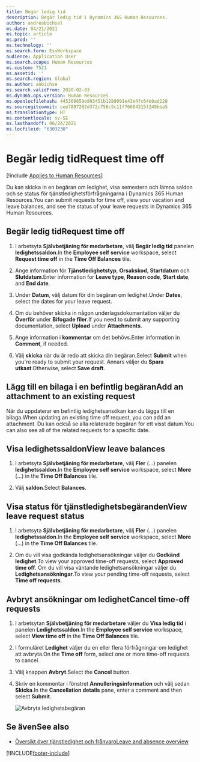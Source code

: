 ```yaml
---
title: Begär ledig tid
description: Begär ledig tid i Dynamics 365 Human Resources.
author: andreabichsel
ms.date: 04/21/2021
ms.topic: article
ms.prod: ''
ms.technology: ''
ms.search.form: EssWorkspace
audience: Application User
ms.search.scope: Human Resources
ms.custom: 7521
ms.assetid: ''
ms.search.region: Global
ms.author: anbichse
ms.search.validFrom: 2020-02-03
ms.dyn365.ops.version: Human Resources
ms.openlocfilehash: 445360659e993451b1289091e43e4fc64e0ad228
ms.sourcegitcommit: cee7887282d372c756c5c11f76684315f249bba5
ms.translationtype: HT
ms.contentlocale: sv-SE
ms.lasthandoff: 06/24/2021
ms.locfileid: "6303230"
---
```

# <a name="request-time-off"></a><span data-ttu-id="c42e3-103">Begär ledig tid</span><span class="sxs-lookup"><span data-stu-id="c42e3-103">Request time off</span></span>

[!include [Applies to Human Resources](../includes/applies-to-hr.md)]

<span data-ttu-id="c42e3-104">Du kan skicka in en begäran om ledighet, visa semestern och lämna saldon och se status för tjänstledighetsförfrågningarna i Dynamics 365 Human Resources.</span><span class="sxs-lookup"><span data-stu-id="c42e3-104">You can submit requests for time off, view your vacation and leave balances, and see the status of your leave requests in Dynamics 365 Human Resources.</span></span>

## <a name="request-time-off"></a><span data-ttu-id="c42e3-105">Begär ledig tid</span><span class="sxs-lookup"><span data-stu-id="c42e3-105">Request time off</span></span>

1. <span data-ttu-id="c42e3-106">I arbetsyta **Självbetjäning för medarbetare**, välj **Begär ledig tid** panelen **ledighetssaldon**.</span><span class="sxs-lookup"><span data-stu-id="c42e3-106">In the **Employee self service** workspace, select **Request time off** in the **Time Off Balances** tile.</span></span>

2. <span data-ttu-id="c42e3-107">Ange information för **Tjänstledighetstyp**, **Orsakskod**, **Startdatum** och **Slutdatum**.</span><span class="sxs-lookup"><span data-stu-id="c42e3-107">Enter information for **Leave type**, **Reason code**, **Start date**, and **End date**.</span></span>

3. <span data-ttu-id="c42e3-108">Under **Datum**, välj datum för din begäran om ledighet.</span><span class="sxs-lookup"><span data-stu-id="c42e3-108">Under **Dates**, select the dates for your leave request.</span></span>

4. <span data-ttu-id="c42e3-109">Om du behöver skicka in någon underlagsdokumentation väljer du **Överför** under **Bifogade filer**.</span><span class="sxs-lookup"><span data-stu-id="c42e3-109">If you need to submit any supporting documentation, select **Upload** under **Attachments**.</span></span>

5. <span data-ttu-id="c42e3-110">Ange information i **kommentar** om det behövs.</span><span class="sxs-lookup"><span data-stu-id="c42e3-110">Enter information in **Comment**, if needed.</span></span>

6. <span data-ttu-id="c42e3-111">Välj **skicka** när du är redo att skicka din begäran.</span><span class="sxs-lookup"><span data-stu-id="c42e3-111">Select **Submit** when you're ready to submit your request.</span></span> <span data-ttu-id="c42e3-112">Annars väljer du **Spara utkast**.</span><span class="sxs-lookup"><span data-stu-id="c42e3-112">Otherwise, select **Save draft**.</span></span>

## <a name="add-an-attachment-to-an-existing-request"></a><span data-ttu-id="c42e3-113">Lägg till en bilaga i en befintlig begäran</span><span class="sxs-lookup"><span data-stu-id="c42e3-113">Add an attachment to an existing request</span></span>

<span data-ttu-id="c42e3-114">När du uppdaterar en befintlig ledighetsansökan kan du lägga till en bilaga.</span><span class="sxs-lookup"><span data-stu-id="c42e3-114">When updating an existing time off request, you can add an attachment.</span></span> <span data-ttu-id="c42e3-115">Du kan också se alla relaterade begäran för ett visst datum.</span><span class="sxs-lookup"><span data-stu-id="c42e3-115">You can also see all of the related requests for a specific date.</span></span>

## <a name="view-leave-balances"></a><span data-ttu-id="c42e3-116">Visa ledighetssaldon</span><span class="sxs-lookup"><span data-stu-id="c42e3-116">View leave balances</span></span>

1. <span data-ttu-id="c42e3-117">I arbetsyta **Självbetjäning för medarbetare**, välj **Fler** (...) panelen **ledighetssaldon**.</span><span class="sxs-lookup"><span data-stu-id="c42e3-117">In the **Employee self service** workspace, select **More** (...) in the **Time Off Balances** tile.</span></span>

2. <span data-ttu-id="c42e3-118">Välj **saldon**.</span><span class="sxs-lookup"><span data-stu-id="c42e3-118">Select **Balances**.</span></span>

## <a name="view-leave-request-status"></a><span data-ttu-id="c42e3-119">Visa status för tjänstledighetsbegäranden</span><span class="sxs-lookup"><span data-stu-id="c42e3-119">View leave request status</span></span>

1. <span data-ttu-id="c42e3-120">I arbetsyta **Självbetjäning för medarbetare**, välj **Fler** (...) panelen **ledighetssaldon**.</span><span class="sxs-lookup"><span data-stu-id="c42e3-120">In the **Employee self service** workspace, select **More** (...) in the **Time Off Balances** tile.</span></span>

2. <span data-ttu-id="c42e3-121">Om du vill visa godkända ledighetsansökningar väljer du **Godkänd ledighet**.</span><span class="sxs-lookup"><span data-stu-id="c42e3-121">To view your approved time-off requests, select **Approved time off**.</span></span> <span data-ttu-id="c42e3-122">Om du vill visa väntande ledighetsansökningar väljer du **Ledighetsansökningar**.</span><span class="sxs-lookup"><span data-stu-id="c42e3-122">To view your pending time-off requests, select **Time off requests**.</span></span>

## <a name="cancel-time-off-requests"></a><span data-ttu-id="c42e3-123">Avbryt ansökningar om ledighet</span><span class="sxs-lookup"><span data-stu-id="c42e3-123">Cancel time-off requests</span></span>

1. <span data-ttu-id="c42e3-124">I arbetsytan **Självbetjäning för medarbetare** väljer du **Visa ledig tid** i panelen **Ledighetssaldon**.</span><span class="sxs-lookup"><span data-stu-id="c42e3-124">In the **Employee self service** workspace, select **View time off** in the **Time Off Balances** tile.</span></span>

2. <span data-ttu-id="c42e3-125">I formuläret **Ledighet** väljer du en eller flera förfrågningar om ledighet att avbryta.</span><span class="sxs-lookup"><span data-stu-id="c42e3-125">On the **Time off** form, select one or more time-off requests to cancel.</span></span>

3. <span data-ttu-id="c42e3-126">Välj knappen **Avbryt**.</span><span class="sxs-lookup"><span data-stu-id="c42e3-126">Select the **Cancel** button.</span></span>

4. <span data-ttu-id="c42e3-127">Skriv en kommentar i fönstret **Annulleringsinformation** och välj sedan **Skicka**.</span><span class="sxs-lookup"><span data-stu-id="c42e3-127">In the **Cancellation details** pane, enter a comment and then select **Submit**.</span></span>

   ![Avbryta ledighetsbegäran](media/hr-leave-and-absence-cancel.png)

## <a name="see-also"></a><span data-ttu-id="c42e3-129">Se även</span><span class="sxs-lookup"><span data-stu-id="c42e3-129">See also</span></span>

- [<span data-ttu-id="c42e3-130">Översikt över tjänstledighet och frånvaro</span><span class="sxs-lookup"><span data-stu-id="c42e3-130">Leave and absence overview</span></span>](hr-leave-and-absence-overview.md)


[!INCLUDE[footer-include](../includes/footer-banner.md)]
